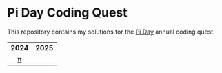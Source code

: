 # Pi Day Coding Quest

This repository contains my solutions for the [Pi Day](https://ivanr3d.com/projects/pi/) annual coding quest.

||  |
|:------:|-----------|
| **2024** | **2025** |
| [π](https://github.com/baptistecottier/other_puzzles/blob/main/pi%20day/events/year_2024/year_2024.py) |  |



